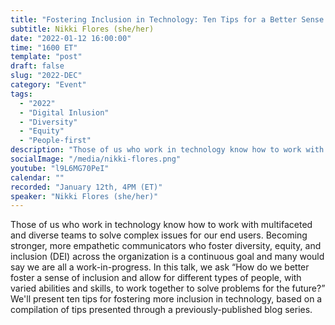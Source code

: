 ```yaml
---
title: "Fostering Inclusion in Technology: Ten Tips for a Better Sense of Belonging"
subtitle: Nikki Flores (she/her)
date: "2022-01-12 16:00:00"
time: "1600 ET"
template: "post"
draft: false
slug: "2022-DEC"
category: "Event"
tags:
  - "2022"
  - "Digital Inlusion"
  - "Diversity"
  - "Equity"
  - "People-first"
description: "Those of us who work in technology know how to work with multifaceted and diverse teams to solve complex issues for our end users. Becoming stronger, more empathetic communicators who foster diversity, equity, and inclusion (DEI) across the organization is a continuous goal and many would say we are all a work-in-progress. In this talk, we ask “How do we better foster a sense of inclusion and allow for different types of people, with varied abilities and skills, to work together to solve problems for the future?” We'll present ten tips for fostering more inclusion in technology, based on a compilation of tips presented through a previously-published blog series."
socialImage: "/media/nikki-flores.png"
youtube: "l9L6MG70PeI"
calendar: ""
recorded: "January 12th, 4PM (ET)"
speaker: "Nikki Flores (she/her)"
---
```

Those of us who work in technology know how to work with multifaceted and diverse teams to solve complex issues for our end users. Becoming stronger, more empathetic communicators who foster diversity, equity, and inclusion (DEI) across the organization is a continuous goal and many would say we are all a work-in-progress. In this talk, we ask “How do we better foster a sense of inclusion and allow for different types of people, with varied abilities and skills, to work together to solve problems for the future?” We'll present ten tips for fostering more inclusion in technology, based on a compilation of tips presented through a previously-published blog series.
